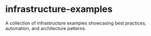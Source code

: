 # infrastructure-examples
A collection of infrastructure examples showcasing best practices, automation, and architecture patterns.
